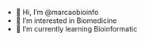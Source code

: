 - 👋 Hi, I’m @marcaobioinfo
- 👀 I’m interested in Biomedicine
- 🌱 I’m currently learning Bioinformatic
